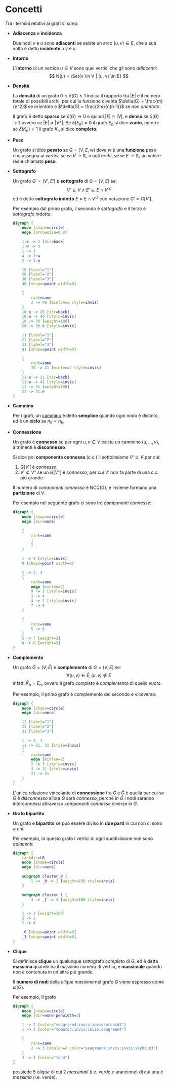 # Concetti

Tra i termini relativi ai grafi ci sono:

- **Adiacenza** e **incidenza**

	Due nodi $v$ e $u$ sono **adiacenti** se esiste un arco $(u, v) \in E$, che a sua volta è detto **incidente** a $v$ e $u$.

- **Intorno**

	L'**intorno** di un vertice $u \in V$ sono quei vertici che gli sono _adiacenti_:
	$$
	N(u) = \Set{v \in V | (u, v) \in E}
	$$

- **Densità**

	La **densità** di un grafo $0 \leq \delta(G) \leq 1$ indica il rapporto tra $|E|$ e il numero totale di possibili archi, per cui la funzione diventa $\delta(G) = \frac{m}{n^2}$ se _orientato_ e $\delta(G) = \frac{2m}{n(n-1)}$ se _non orientato_.

	Il grafo è detto **sparso** se $\delta(G) \to 0$ e quindi $|E| \approx |V|$, e **denso** se $\delta(G) \to 1$ ovvero se $|E| \approx |V^2|$.
	Se $\delta(E_n) = 0$ il grafo $E_n$ si dice **vuoto**, mentre se $\delta(K_n) = 1$ il grafo $K_n$ si dice **completo**.

- **Peso**

	Un grafo si dice **pesato** se $G = (V, E, w)$ dove $w$ è una **funzione** peso che assegna ai _vertici_, se $w\colon V \to \mathbb{R}$, o agli _archi_, se $w\colon E \to \mathbb{R}$, un valore reale chiamato **peso**.

- **Sottografo**

	Un grafo $G' = (V', E')$ è **sottografo** di $G = (V, E)$ se:
	$$
	V' \subseteq V \land E' \subseteq E \cap V'^2
	$$
	ed è detto **sottografo indotto** $E = E \cap V'^2$ con notazione $G' = G[V']$.

	Per esempio dal primo grafo, il secondo è _sottografo_ e il terzo è _sottografo indotto_:
	```dot process
	digraph {
		node [shape=circle]
		edge [arrowsize=0.8]

		1:e -> 2 [dir=back]
		1:w -> 4
		1 -> 3
		4 -> 3:w
		2 -> 3:e

		10 [label="1"]
		20 [label="2"]
		30 [label="3"]
		40 [shape=point width=0]

		{
			rank=same
			2 -> 40 [minlen=2 style=invis]
		}
		10:e -> 20 [dir=back]
		10:w -> 40 [style=invis]
		10 -> 30 [weight=100]
		20 -> 30:e [style=invis]

		11 [label="1"]
		21 [label="2"]
		31 [label="3"]
		41 [shape=point width=0]

		{
			rank=same
			20 -> 41 [minlen=2 style=invis]
		}
		11:e -> 21 [dir=back]
		11:w -> 41 [style=invis]
		11 -> 31 [weight=100]
		21 -> 31:e
	}
	```

- **Cammino**

	Per i grafi, un [cammino](../../../ct0371-2/02/README.md#caratteristiche) è detto **semplice** quando ogni nodo è distinto, ed è un **ciclo** se $n_0 = n_k$.

- **Connessione**

	Un grafo è **connesso** se per ogni $u, v \in V$ esiste un cammino $(u, ..., v)$, altrimenti è **disconnesso**.

	Si dice poi **componente connessa** (_c.c._) il sottoinsieme $V' \subseteq V$ per cui:
	1. $G[V']$ è _connesso_
	2. $V' \not\subset V''$ se un $G[V'']$ è _connesso_, per cui $V'$ non fa parte di una _c.c._ più grande

	Il numero di _componenti connesse_ è $\mathrm{NCC}(G)$, e insieme formano una **partizione** di $V$.

	Per esempio nel seguente grafo ci sono tre _componenti connesse_:
	```dot process
	digraph {
		node [shape=circle]
		edge [dir=none]

		{
			rank=same
			1
			2
		}

		1 -> 9 [style=invis]
		9 [shape=point width=0]

		2 -> 3, 4
		{
			rank=same
			edge [minlen=2]
			9 -> 3 [style=invis]
			3 -> 4
			4 -> 7 [style=invis]
			7 -> 8
		}

		{
			rank=same
			5 -> 6
		}
		5 -> 7 [weight=2]
		6 -> 8 [weight=2]
	}
	```

- **Complemento**

	Un grafo $\bar{G} = (V, \bar{E})$ è **complemento** di $G = (V, E)$ se:
	$$
	\forall (u, v) \in \bar{E}, (u, v) \not\in E
	$$
	infatti $\bar{K}_n = E_n$, ovvero il grafo _completo_ è _complemento_ di quello _vuoto_.

	Per esempio, il primo grafo è complemento del secondo e viceversa:
	```dot process
	digraph {
		node [shape=circle]
		edge [dir=none]

		11 [label="1"]
		21 [label="2"]
		31 [label="3"]

		1 -> 2, 3
		11 -> 21, 31 [style=invis]
		{
			rank=same
			edge [minlen=2]
			2 -> 3 [style=invis]
			3 -> 21 [style=invis]
			21 -> 31
		}
	}
	```

	L'unica relazione vincolante di **connessione** tra $G$ e $\bar{G}$ è quella per cui se $G$ è _disconnesso_ allora $\bar{G}$ sarà _connesso_, perchè in $\bar{G}$ i nodi saranno interconnessi attraverso _componenti connesse_ diverse in $G$.

- **Grafo bipartito**

	Un grafo è **bipartito** se può essere diviso in **due parti** in cui non ci sono archi.

	Per esempio, in questo grafo i vertici di ogni suddivisione non sono _adiacenti_:
	```dot process
	digraph {
		rankdir=LR
		node [shape=circle]
		edge [dir=none]

		subgraph cluster_0 {
			1 -> _0 -> 2 [weight=100 style=invis]
		}

		subgraph cluster_1 {
			3 -> _1 -> 4 [weight=100 style=invis]
		}

		1 -> 3 [weight=100]
		3 -> 2
		2 -> 4

		_0 [shape=point width=0]
		_1 [shape=point width=0]
	}
	```

- **Clique**

	Si definisce **clique** un qualunque sottografo _completo_ di $G$, ed è detta **massima** quando ha il massimo numero di vertici, e **massimale** quando non è contenuta in un'altra più grande.

	Il **numero di nodi** della _clique massima_ nel grafo $G$ viene espresso come $\omega(G)$.

	Per esempio, il grafo
	```dot process
	digraph {
		node [shape=circle]
		edge [dir=none penwidth=2]

		1 -> 2 [color="seagreen4:invis:invis:orchid3"]
		1 -> 3 [color="tomato3:invis:invis:seagreen4"]

		{
			rank=same
			2 -> 3 [minlen=2 color="seagreen4:invis:invis:skyblue3"]
		}
		3 -> 4 [color="tan3"]
	}
	```
	possiede $5$ _clique_ di cui $2$ _massimali_ (i.e. verde e arancione) di cui una è _massima_ (i.e. verde).
